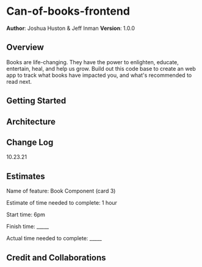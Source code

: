 # Can-of-books-frontend

**Author**: Joshua Huston & Jeff Inman
**Version**: 1.0.0

## Overview

Books are life-changing. They have the power to enlighten, educate, entertain, heal, and help us grow. Build out this code base to create an web app to track what books have impacted you, and what's recommended to read next.

## Getting Started

## Architecture


## Change Log
<!-- Use this area to document the iterative changes made to your application as each feature is successfully implemented. Use time stamps. Here's an example:

01-01-2001 4:59pm - Application now has a fully-functional express server, with a GET route for the location resource. -->

10.23.21 

## Estimates
<!-- See below -->

Name of feature: Book Component (card 3)

Estimate of time needed to complete: 1 hour

Start time: 6pm

Finish time: _____

Actual time needed to complete: _____

## Credit and Collaborations
<!-- Give credit (and a link) to other people or resources that helped you build

